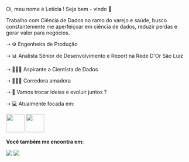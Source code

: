 Oi, meu nome é Letícia ! Seja bem - vindo 👋

Trabalho com Ciência de Dados no ramo do varejo e saúde, busco constantemente me aperfeiçoar em ciência de dados, reduzir perdas e gerar valor para negócios.

<p>➝ ⚙️ Engenheira de Produção<p>
<p>➝ 📊 Analista Sênior de Desenvolvimento e Report na Rede D'Or São Luiz<p>
<p>➝ 👩🏽‍🔬 Aspirante a Cientista de Dados<p>
<p>➝ 🏃🏽‍♀️ Corredora amadora<p>
<p>➝ 💬 Vamos trocar ideias e evoluir juntos ?<p>
<p>➝ 💻 Atualmente focada em: <p>
<img width='50' height='50' src="https://cdn.jsdelivr.net/gh/devicons/devicon/icons/python/python-original-wordmark.svg" /> 
<img width='50' height='50' src="https://cdn.jsdelivr.net/gh/devicons/devicon/icons/r/r-original.svg" />
    
 **Você também me encontra em:**
     
 <a href="https://www.linkedin.com/in/let%C3%ADciaandrade/"><img src="https://img.shields.io/badge/LinkedIn-0077B5?style=for-the-badge&logo=linkedin&logoColor=white"></a>
<a href="[https://img.shields.io/badge/Microsoft_Outlook-0078D4?style=for-the-badge&logo=microsoft-outlook&logoColor=white](https://is.gd/uXsVRF)"><img src="https://img.shields.io/badge/Microsoft_Outlook-0078D4?style=for-the-badge&logo=microsoft-outlook&logoColor=white)"></a>
